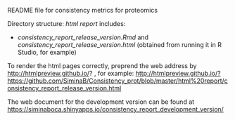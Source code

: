 README file for consistency metrics for proteomics

Directory structure:
*html report* includes: 
- *consistency_report_release_version.Rmd* and *consistency_report_release_version.html* (obtained from running it in R Studio, for example)

To render the html pages correctly, preprend the web address by http://htmlpreview.github.io/? , for example:
http://htmlpreview.github.io/?https://github.com/SiminaB/Consistency_prot/blob/master/html%20report/consistency_report_release_version.html

The web document for the development version can be found at https://siminaboca.shinyapps.io/consistency_report_development_version/
